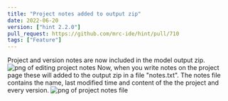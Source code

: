 ```yaml
---
title: "Project notes added to output zip"
date: 2022-06-20
version: ["hint 2.2.0"]
pull_request: https://github.com/mrc-ide/hint/pull/710
tags: ["Feature"]
---
```


Project and version notes are now included in the model output zip.
![png of editing project notes](/news/img/notes-edit.png)
Now, when you write notes on the project page these will added to the output zip in a file "notes.txt". The notes file contains the name, last modified time and content of the the project and every version.
![png of project notes file](/news/img/notes-file.png)
